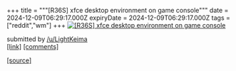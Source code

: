 +++
title = """[R36S] xfce desktop environment on game console"""
date = 2024-12-09T06:29:17.000Z
expiryDate = 2024-12-09T06:29:17.000Z
tags = ["reddit","wm"]
+++
[![[R36S] xfce desktop environment on game console](https://preview.redd.it/91mhhcpsor5e1.jpeg?width=640&crop=smart&auto=webp&s=17b70585e6daf596f2c5e742b0a6745dd8f8f0c1 "[R36S] xfce desktop environment on game console")](https://www.reddit.com/r/unixporn/comments/1ha3mdy/r36s_xfce_desktop_environment_on_game_console/)

submitted by [/u/LightKeima](https://www.reddit.com/user/LightKeima)  
[\[link\]](https://i.redd.it/91mhhcpsor5e1.jpeg) [\[comments\]](https://www.reddit.com/r/unixporn/comments/1ha3mdy/r36s_xfce_desktop_environment_on_game_console/)

[[source]](https://www.reddit.com/r/unixporn/comments/1ha3mdy/r36s_xfce_desktop_environment_on_game_console/)
